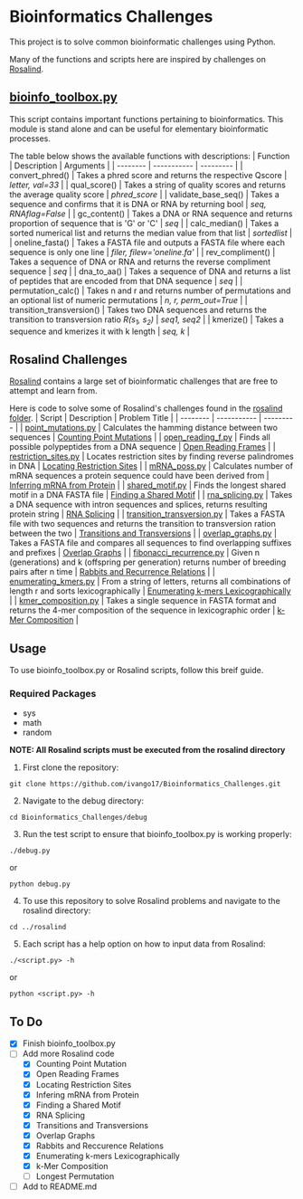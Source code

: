 # Bioinformatics Challenges
This project is to solve common bioinformatic challenges using Python.

Many of the functions and scripts here are inspired by challenges on [Rosalind](https://rosalind.info/problems/locations/).

## [bioinfo_toolbox.py](bioinfo_toolbox.py)
This script contains important functions pertaining to bioinformatics. This module is stand alone and can be useful for elementary bioinformatic processes.

The table below shows the available functions with descriptions:
| Function | Description | Arguments |
| -------- | ----------- | --------- |
| convert_phred() | Takes a phred score and returns the respective Qscore | *letter, val=33* |
| qual_score() | Takes a string of quality scores and returns the average quality score | *phred_score* |
| validate_base_seq() | Takes a sequence and confirms that it is DNA or RNA by returning bool | *seq, RNAflag=False* |
| gc_content() | Takes a DNA or RNA sequence and returns proportion of sequence that is 'G' or 'C' | *seq* |
| calc_median() | Takes a sorted numerical list and returns the median value from that list | *sortedlist* |
| oneline_fasta() | Takes a FASTA file and outputs a FASTA file where each sequence is only one line | *filer, filew='oneline.fa'* |
| rev_compliment() | Takes a sequence of DNA or RNA and returns the reverse compliment sequence | *seq* |
| dna_to_aa() | Takes a sequence of DNA and returns a list of peptides that are encoded from that DNA sequence | *seq* |
| permutation_calc() | Takes n and r and returns number of permutations and an optional list of numeric permutations | *n, r, perm_out=True* |
| transition_transversion() | Takes two DNA sequences and returns the transition to transversion ratio *R(s<sub>1</sub>, s<sub>2</sub>)* | *seq1, seq2* |
| kmerize() | Takes a sequence and kmerizes it with k length | *seq, k* |


## Rosalind Challenges
[Rosalind](https://rosalind.info/problems/locations/) contains a large set of bioinformatic challenges that are free to attempt and learn from.

Here is code to solve some of Rosalind's challenges found in the [rosalind folder](./rosalind/).
| Script | Description | Problem Title |
| -------- | ----------- | --------- |
| [point_mutations.py](./rosalind/point_mutations.py) | Calculates the hamming distance between two sequences | [Counting Point Mutations](https://rosalind.info/problems/hamm/) |
| [open_reading_f.py](./rosalind/open_reading_f.py) | Finds all possible polypeptides from a DNA sequence | [Open Reading Frames](https://rosalind.info/problems/orf/) |
| [restriction_sites.py](./rosalind/restriction_sites.py) | Locates restriction sites by finding reverse palindromes in DNA | [Locating Restriction Sites](https://rosalind.info/problems/revp/) |
| [mRNA_poss.py](./rosalind/mRNA_poss.py) | Calculates number of mRNA sequences a protein sequence could have been derived from | [Inferring mRNA from Protein](https://rosalind.info/problems/mrna/) |
| [shared_motif.py](./rosalind/shared_motif.py) | Finds the longest shared motif in a DNA FASTA file | [Finding a Shared Motif](https://rosalind.info/problems/lcsm/) |
| [rna_splicing.py](./rosalind/rna_splicing.py) | Takes a DNA sequence with intron sequences and splices, returns resulting protein string | [RNA Splicing](https://rosalind.info/problems/splc/) |
| [transition_transversion.py](./rosalind/transition_transversion.py) | Takes a FASTA file with two sequences and returns the transition to transversion ration between the two | [Transitions and Transversions](https://rosalind.info/problems/tran/) |
| [overlap_graphs.py](./rosalind/overap_graphs.py) | Takes a FASTA file and compares all sequences to find overlapping suffixes and prefixes | [Overlap Graphs](https://rosalind.info/problems/grph/) |
| [fibonacci_recurrence.py](./rosalind/fibonacci_recurrence.py) | Given n (generations) and k (offspring per generation) returns number of breeding pairs after n time | [Rabbits and Recurrence Relations](https://rosalind.info/problems/fib/) |
| [enumerating_kmers.py](./rosalind/enumerating_kmers.py) | From a string of letters, returns all combinations of length r and sorts lexicographically | [Enumerating k-mers Lexicographically](https://rosalind.info/problems/lexf/) |
| [kmer_composition.py](./rosalind/kmer_composition.py) | Takes a single sequence in FASTA format and returns the 4-mer composition of the sequence in lexicographic order | [k-Mer Composition](https://rosalind.info/problems/kmer/) |



## Usage
To use bioinfo_toolbox.py or Rosalind scripts, follow this breif guide.

### Required Packages
- sys
- math
- random

**NOTE: All Rosalind scripts must be executed from the rosalind directory**

1. First clone the repository:
```
git clone https://github.com/ivango17/Bioinformatics_Challenges.git
```


2. Navigate to the debug directory:
```
cd Bioinformatics_Challenges/debug
```


3. Run the test script to ensure that bioinfo_toolbox.py is working properly:
```
./debug.py
```
or
```
python debug.py
```


4. To use this repository to solve Rosalind problems and navigate to the rosalind directory:
```
cd ../rosalind
```


5. Each script has a help option on how to input data from Rosalind:
```
./<script.py> -h
```
or
```
python <script.py> -h
```


## To Do
- [x] Finish bioinfo_toolbox.py
- [ ] Add more Rosalind code
    - [x] Counting Point Mutation
    - [x] Open Reading Frames 
    - [x] Locating Restriction Sites
    - [x] Infering mRNA from Protein
    - [x] Finding a Shared Motif
    - [x] RNA Splicing
    - [x] Transitions and Transversions
    - [x] Overlap Graphs
    - [x] Rabbits and Reccurence Relations
    - [x] Enumerating k-mers Lexicographically
    - [x] k-Mer Composition
    - [ ] Longest Permutation
- [ ] Add to README.md